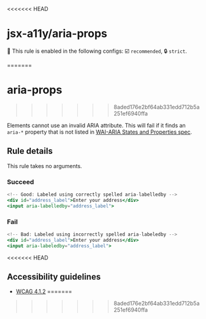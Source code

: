 <<<<<<< HEAD
# jsx-a11y/aria-props

💼 This rule is enabled in the following configs: ☑️ `recommended`, 🔒 `strict`.

<!-- end auto-generated rule header -->
=======
# aria-props
>>>>>>> 8aded176e2bf64ab331edd712b5a251ef6940ffa

Elements cannot use an invalid ARIA attribute. This will fail if it finds an `aria-*` property that is not listed in [WAI-ARIA States and Properties spec](https://www.w3.org/WAI/PF/aria-1.1/states_and_properties).

## Rule details

This rule takes no arguments.

### Succeed
```jsx
<!-- Good: Labeled using correctly spelled aria-labelledby -->
<div id="address_label">Enter your address</div>
<input aria-labelledby="address_label">
```

### Fail

```jsx
<!-- Bad: Labeled using incorrectly spelled aria-labeledby -->
<div id="address_label">Enter your address</div>
<input aria-labeledby="address_label">
```
<<<<<<< HEAD

## Accessibility guidelines
- [WCAG 4.1.2](https://www.w3.org/WAI/WCAG21/Understanding/name-role-value)
=======
>>>>>>> 8aded176e2bf64ab331edd712b5a251ef6940ffa
